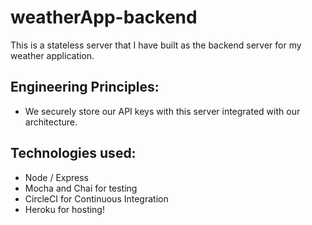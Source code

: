 # weatherApp-backend
This is a stateless server that I have built as the backend server for my weather application.

## Engineering Principles:
  * We securely store our API keys with this server integrated with our architecture.

## Technologies used:
  * Node / Express
  * Mocha and Chai for testing
  * CircleCI for Continuous Integration
  * Heroku for hosting!